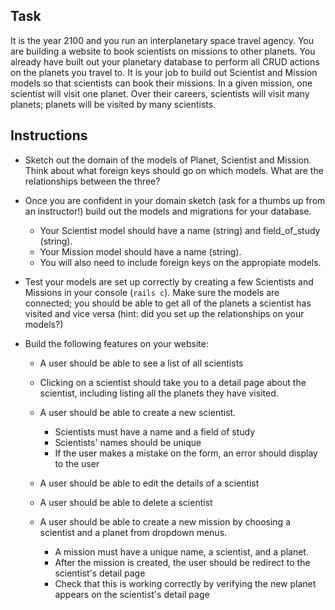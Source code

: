 ## Task

It is the year 2100 and you run an interplanetary space travel agency.  You are building a website to book scientists on missions to other planets.  You already have built out your planetary database to perform all CRUD actions on the planets you travel to.  It is your job to build out Scientist and Mission models so that scientists can book their missions.  In a given mission, one scientist will visit one planet.  Over their careers, scientists will visit many planets; planets will be visited by many scientists.

## Instructions

- Sketch out the domain of the models of Planet, Scientist and Mission.  Think about what foreign keys should go on which models.  What are the relationships between the three?

- Once you are confident in your domain sketch (ask for a thumbs up from an instructor!) build out the models and migrations for your database.  
    - Your Scientist model should have a name (string) and field_of_study (string).  
    - Your Mission model should have a name (string).  
    - You will also need to include foreign keys on the appropiate models.  

- Test your models are set up correctly by creating a few Scientists and Missions in your console (`rails c`). Make sure the models are connected; you should be able to get all of the planets a scientist has visited and vice versa (hint: did you set up the relationships on your models?)

- Build the following features on your website:

    - A user should be able to see a list of all scientists
    - Clicking on a scientist should take you to a detail page about the scientist, including listing all the planets they have visited.
    - A user should be able to create a new scientist.
        - Scientists must have a name and a field of study
        - Scientists' names should be unique
        - If the user makes a mistake on the form, an error should display to the user
    - A user should be able to edit the details of a scientist
    - A user should be able to delete a scientist

    - A user should be able to create a new mission by choosing a scientist and a planet from dropdown menus.
        - A mission must have a unique name, a scientist, and a planet.
        - After the mission is created, the user should be redirect to the scientist's detail page
        - Check that this is working correctly by verifying the new planet appears on the scientist's detail page